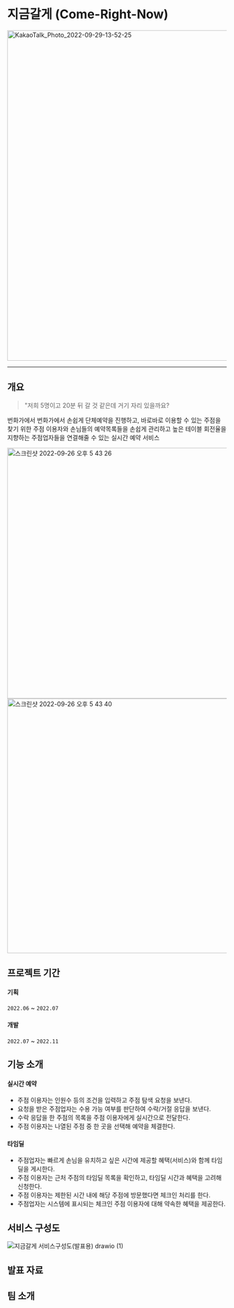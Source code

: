 # 지금갈게 (Come-Right-Now)

<img width="759" alt="KakaoTalk_Photo_2022-09-29-13-52-25" src="https://user-images.githubusercontent.com/64777557/192941901-48572bd6-7a7c-4e19-86cb-aab0a0fb8db9.png">

---

## 개요

> "저희 5명이고 20분 뒤 갈 것 같은데 거기 자리 있을까요?

번화가에서 번화가에서 손쉽게 단체예약을 진행하고, 바로바로 이용할 수 있는 주점을 찾기 위한 주점 이용자와 손님들의 예약목록들을 손쉽게 관리하고 높은 테이블 회전율을 지향하는 주점업자들을 연결해줄 수 있는 실시간 예약 서비스

<img width="576" alt="스크린샷 2022-09-26 오후 5 43 26" src="https://user-images.githubusercontent.com/55343124/195804689-62fe2931-0d02-4402-b706-dadc28a0a3d2.png">

<img width="585" alt="스크린샷 2022-09-26 오후 5 43 40" src="https://user-images.githubusercontent.com/55343124/195804702-aaf5ed33-8cfb-4734-b597-72ceb4ee6a32.png">

## 프로젝트 기간

#### 기획
`2022.06` ~ `2022.07`
#### 개발
`2022.07` ~ `2022.11`

## 기능 소개

#### 실시간 예약
- 주점 이용자는 인원수 등의 조건을 입력하고 주점 탐색 요청을 보낸다.
- 요청을 받은 주점업자는 수용 가능 여부를 판단하여 수락/거절 응답을 보낸다.
- 수락 응답을 한 주점의 목록을 주점 이용자에게 실시간으로 전달한다.
- 주점 이용자는 나열된 주점 중 한 곳을 선택해 예약을 체결한다.

#### 타임딜
- 주점업자는 빠르게 손님을 유치하고 싶은 시간에 제공할 혜택(서비스)와 함께 타임딜을 게시한다.
- 주점 이용자는 근처 주점의 타임딜 목록을 확인하고, 타임딜 시간과 혜택을 고려해 신청한다.
- 주점 이용자는 제한된 시간 내에 해당 주점에 방문했다면 체크인 처리를 한다.
- 주점업자는 시스템에 표시되는 체크인 주점 이용자에 대해 약속한 혜택을 제공한다.

## 서비스 구성도

![지금갈게 서비스구성도(발표용) drawio (1)](https://user-images.githubusercontent.com/55343124/195805375-8f00526b-5bcd-477c-89bb-99a09d7af190.png)

## 발표 자료

## 팀 소개

